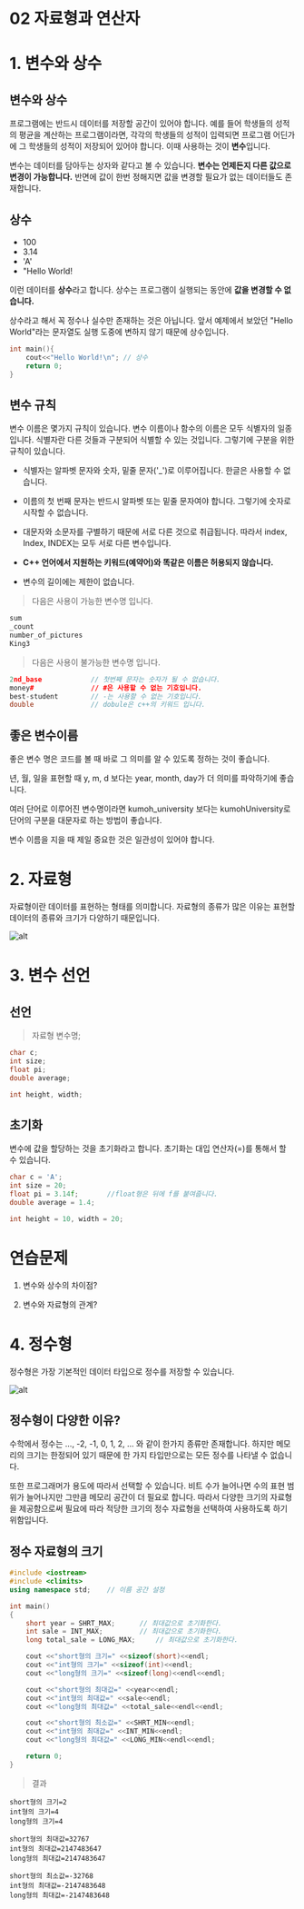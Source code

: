 02 자료형과 연산자
===

# 1. 변수와 상수

## 변수와 상수

프로그램에는 반드시 데이터를 저장할 공간이 있어야 합니다. 예를 들어 학생들의 성적의 평균을 계산하는 프로그램이라면, 각각의 학생들의 성적이 입력되면 프로그램 어딘가에 그 학생들의 성적이 저장되어 있어야 합니다. 이때 사용하는 것이 **변수**입니다.

변수는 데이터를 담아두는 상자와 같다고 볼 수 있습니다. **변수는 언제든지 다른 값으로 변경이 가능합니다.** 반면에 값이 한번 정해지면 값을 변경할 필요가 없는 데이터들도 존재합니다. 

## 상수

- 100
- 3.14
- 'A'
- "Hello World!

이런 데이터를 **상수**라고 합니다. 상수는 프로그램이 실행되는 동안에 **값을 변경할 수 없습니다.**

상수라고 해서 꼭 정수나 실수만 존재하는 것은 아닙니다. 앞서 예제에서 보았던 "Hello World"라는 문자열도 실행 도중에 변하지 않기 때문에 상수입니다.

```c++
int main(){
    cout<<"Hello World!\n"; // 상수
    return 0;
}
```

## 변수 규칙

변수 이름은 몇가지 규칙이 있습니다. 변수 이름이나 함수의 이름은 모두 식별자의 일종 입니다. 식별자란 다른 것들과 구분되어 식별할 수 있는 것입니다. 그렇기에 구분을 위한 규칙이 있습니다.

- 식별자는 알파벳 문자와 숫자, 밑줄 문자('_')로 이루어집니다. 한글은 사용할 수 없습니다.

- 이름의 첫 번째 문자는 반드시 알파벳 또는 밑줄 문자여야 합니다. 그렇기에 숫자로 시작할 수 없습니다.

- 대문자와 소문자를 구별하기 때문에 서로 다른 것으로 취급됩니다. 따라서 index, Index, INDEX는 모두 서로 다른 변수입니다.

- **C++ 언어에서 지원하는 키워드(예약어)와 똑같은 이름은 허용되지 않습니다.**

- 변수의 길이에는 제한이 없습니다.

> 다음은 사용이 가능한 변수명 입니다.

```C++
sum
_count
number_of_pictures
King3
```

> 다음은 사용이 불가능한 변수명 입니다.

```c++
2nd_base            // 첫번째 문자는 숫자가 될 수 없습니다.
money#              // #은 사용할 수 없는 기호입니다.
best-student        // -는 사용할 수 없는 기호입니다.
double              // dobule은 c++의 키워드 입니다.
```

## 좋은 변수이름

좋은 변수 명은 코드를 볼 때 바로 그 의미를 알 수 있도록 정하는 것이 좋습니다.

년, 월, 일을 표현할 때 y, m, d 보다는 year, month, day가 더 의미를 파악하기에 좋습니다.

여러 단어로 이루어진 변수명이라면 kumoh_university 보다는 kumohUniversity로 단어의 구분을 대문자로 하는 방법이 좋습니다.

변수 이름을 지을 때 제일 중요한 것은 일관성이 있어야 합니다.

# 2. 자료형

자료형이란 데이터를 표현하는 형태를 의미합니다. 자료형의 종류가 많은 이유는 표현할 데이터의 종류와 크기가 다양하기 때문입니다.

![alt](img/02%20자료형.png)



# 3. 변수 선언

## 선언

> 자료형 변수명;

```c++
char c;
int size;
float pi;
double average;

int height, width;
```

## 초기화

변수에 값을 할당하는 것을 초기화라고 합니다. 초기화는 대입 연산자(=)를 통해서 할 수 있습니다.

```c++
char c = 'A';
int size = 20;
float pi = 3.14f;       //float형은 뒤에 f를 붙여줍니다.
double average = 1.4;

int height = 10, width = 20;
```

# 연습문제

1. 변수와 상수의 차이점?

2. 변수와 자료형의 관계?


# 4. 정수형

정수형은 가장 기본적인 데이터 타입으로 정수를 저장할 수 있습니다.

![alt](img/정수형.png)

## 정수형이 다양한 이유?

수학에서 정수는 ..., -2, -1, 0, 1, 2, ... 와 같이 한가지 종류만 존재합니다. 하지만 메모리의 크기는 한정되어 있기 때문에 한 가지 타입만으로는 모든 정수를 나타낼 수 없습니다. 

또한 프로그래머가 용도에 따라서 선택할 수 있습니다. 비트 수가 늘어나면 수의 표현 범위가 늘어나지만 그만큼 메모리 공간이 더 필요로 합니다. 따라서 다양한 크기의 자료형을 제공함으로써 필요에 따라 적당한 크기의 정수 자료형을 선택하여 사용하도록 하기 위함입니다.

## 정수 자료형의 크기

```c++
#include <iostream>
#include <climits>
using namespace std;	// 이름 공간 설정

int main()
{
	short year = SHRT_MAX;		// 최대값으로 초기화한다.
	int sale = INT_MAX;			// 최대값으로 초기화한다.
	long total_sale = LONG_MAX;		// 최대값으로 초기화한다.

	cout <<"short형의 크기=" <<sizeof(short)<<endl;
	cout <<"int형의 크기=" <<sizeof(int)<<endl;
	cout <<"long형의 크기=" <<sizeof(long)<<endl<<endl;

	cout <<"short형의 최대값=" <<year<<endl;
	cout <<"int형의 최대값=" <<sale<<endl;
	cout <<"long형의 최대값=" <<total_sale<<endl<<endl;

	cout <<"short형의 최소값=" <<SHRT_MIN<<endl;
	cout <<"int형의 최대값=" <<INT_MIN<<endl;
	cout <<"long형의 최대값=" <<LONG_MIN<<endl<<endl;

	return 0;
}
```

> 결과

    short형의 크기=2
    int형의 크기=4
    long형의 크기=4

    short형의 최대값=32767
    int형의 최대값=2147483647
    long형의 최대값=2147483647

    short형의 최소값=-32768
    int형의 최대값=-2147483648
    long형의 최대값=-2147483648

